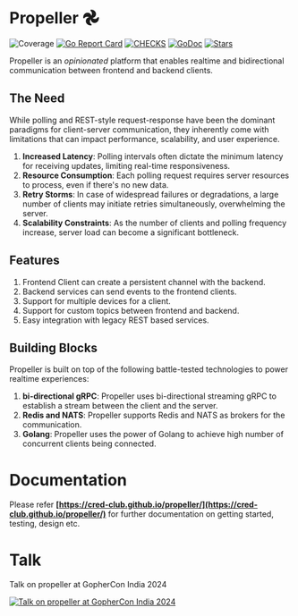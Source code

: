 # Propeller 𖣘
![Coverage](https://img.shields.io/badge/Coverage-13.5%25-red)
[![Go Report Card](https://goreportcard.com/badge/github.com/CRED-CLUB/propeller)](https://goreportcard.com/report/github.com/CRED-CLUB/propeller)
[![CHECKS](https://github.com/CRED-CLUB/propeller/actions/workflows/checks.yaml/badge.svg)](https://github.com/CRED-CLUB/propeller/actions/workflows/checks.yaml/badge.svg)
[![GoDoc](https://godoc.org/github.com/CRED-CLUB/propeller?status.svg)](https://godoc.org/github.com/CRED-CLUB/propeller) <a href="https://starcharts.herokuapp.com/CRED-CLUB/propeller"><img alt="Stars" src="https://img.shields.io/github/stars/CRED-CLUB/propeller.svg?style=social"></a>

Propeller is an *opinionated* platform that enables realtime and bidirectional communication between frontend and backend clients.

## The Need
While polling and REST-style request-response have been the dominant paradigms for client-server communication, they inherently come with limitations that can impact performance, scalability, and user experience.
1. **Increased Latency**: Polling intervals often dictate the minimum latency for receiving updates, limiting real-time responsiveness.
2. **Resource Consumption**: Each polling request requires server resources to process, even if there's no new data.
3. **Retry Storms**: In case of widespread failures or degradations, a large number of clients may initiate retries simultaneously, overwhelming the server.
4. **Scalability Constraints**: As the number of clients and polling frequency increase, server load can become a significant bottleneck.

## Features
1. Frontend Client can create a persistent channel with the backend.
2. Backend services can send events to the frontend clients.
3. Support for multiple devices for a client.
4. Support for custom topics between frontend and backend.
5. Easy integration with legacy REST based services.

## Building Blocks
Propeller is built on top of the following battle-tested technologies to power realtime experiences:
1. **bi-directional gRPC**: Propeller uses bi-directional streaming gRPC to establish a stream between the client and the server.
2. **Redis and NATS**: Propeller supports Redis and NATS as brokers for the communication.
3. **Golang**: Propeller uses the power of Golang to achieve high number of concurrent clients being connected.

# Documentation

Please refer **[https://cred-club.github.io/propeller/](https://cred-club.github.io/propeller/)** for further documentation on getting started, testing, design etc.

# Talk
Talk on propeller at GopherCon India 2024

[![Talk on propeller at GopherCon India 2024](https://img.youtube.com/vi/QecIZLXT29U/0.jpg)](https://www.youtube.com/watch?v=QecIZLXT29U)
